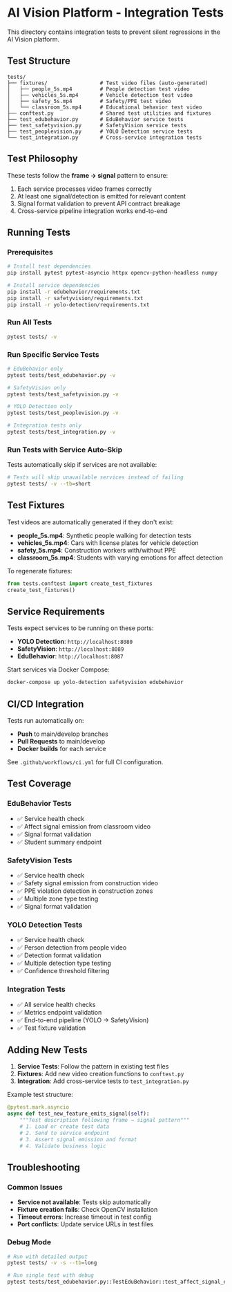# AI Vision Platform - Integration Tests

This directory contains integration tests to prevent silent regressions in the AI Vision platform.

## Test Structure

```
tests/
├── fixtures/                 # Test video files (auto-generated)
│   ├── people_5s.mp4         # People detection test video
│   ├── vehicles_5s.mp4       # Vehicle detection test video  
│   ├── safety_5s.mp4         # Safety/PPE test video
│   └── classroom_5s.mp4      # Educational behavior test video
├── conftest.py               # Shared test utilities and fixtures
├── test_edubehavior.py       # EduBehavior service tests
├── test_safetyvision.py      # SafetyVision service tests
├── test_peoplevision.py      # YOLO Detection service tests
└── test_integration.py       # Cross-service integration tests
```

## Test Philosophy

These tests follow the **frame → signal** pattern to ensure:
1. Each service processes video frames correctly
2. At least one signal/detection is emitted for relevant content
3. Signal format validation to prevent API contract breakage
4. Cross-service pipeline integration works end-to-end

## Running Tests

### Prerequisites
```bash
# Install test dependencies
pip install pytest pytest-asyncio httpx opencv-python-headless numpy

# Install service dependencies
pip install -r edubehavior/requirements.txt
pip install -r safetyvision/requirements.txt
pip install -r yolo-detection/requirements.txt
```

### Run All Tests
```bash
pytest tests/ -v
```

### Run Specific Service Tests
```bash
# EduBehavior only
pytest tests/test_edubehavior.py -v

# SafetyVision only  
pytest tests/test_safetyvision.py -v

# YOLO Detection only
pytest tests/test_peoplevision.py -v

# Integration tests only
pytest tests/test_integration.py -v
```

### Run Tests with Service Auto-Skip
Tests automatically skip if services are not available:
```bash
# Tests will skip unavailable services instead of failing
pytest tests/ -v --tb=short
```

## Test Fixtures

Test videos are automatically generated if they don't exist:
- **people_5s.mp4**: Synthetic people walking for detection tests
- **vehicles_5s.mp4**: Cars with license plates for vehicle detection
- **safety_5s.mp4**: Construction workers with/without PPE
- **classroom_5s.mp4**: Students with varying emotions for affect detection

To regenerate fixtures:
```python
from tests.conftest import create_test_fixtures
create_test_fixtures()
```

## Service Requirements

Tests expect services to be running on these ports:
- **YOLO Detection**: `http://localhost:8080`
- **SafetyVision**: `http://localhost:8089`  
- **EduBehavior**: `http://localhost:8087`

Start services via Docker Compose:
```bash
docker-compose up yolo-detection safetyvision edubehavior
```

## CI/CD Integration

Tests run automatically on:
- **Push** to main/develop branches
- **Pull Requests** to main/develop
- **Docker builds** for each service

See `.github/workflows/ci.yml` for full CI configuration.

## Test Coverage

### EduBehavior Tests
- ✅ Service health check
- ✅ Affect signal emission from classroom video
- ✅ Signal format validation
- ✅ Student summary endpoint

### SafetyVision Tests  
- ✅ Service health check
- ✅ Safety signal emission from construction video
- ✅ PPE violation detection in construction zones
- ✅ Multiple zone type testing
- ✅ Signal format validation

### YOLO Detection Tests
- ✅ Service health check  
- ✅ Person detection from people video
- ✅ Detection format validation
- ✅ Multiple detection type testing
- ✅ Confidence threshold filtering

### Integration Tests
- ✅ All service health checks
- ✅ Metrics endpoint validation
- ✅ End-to-end pipeline (YOLO → SafetyVision)
- ✅ Test fixture validation

## Adding New Tests

1. **Service Tests**: Follow the pattern in existing test files
2. **Fixtures**: Add new video creation functions to `conftest.py`
3. **Integration**: Add cross-service tests to `test_integration.py`

Example test structure:
```python
@pytest.mark.asyncio
async def test_new_feature_emits_signal(self):
    """Test description following frame → signal pattern"""
    # 1. Load or create test data
    # 2. Send to service endpoint  
    # 3. Assert signal emission and format
    # 4. Validate business logic
```

## Troubleshooting

### Common Issues
- **Service not available**: Tests skip automatically
- **Fixture creation fails**: Check OpenCV installation
- **Timeout errors**: Increase timeout in test config
- **Port conflicts**: Update service URLs in test files

### Debug Mode
```bash
# Run with detailed output
pytest tests/ -v -s --tb=long

# Run single test with debug
pytest tests/test_edubehavior.py::TestEduBehavior::test_affect_signal_emits_at_least_one -v -s
```
